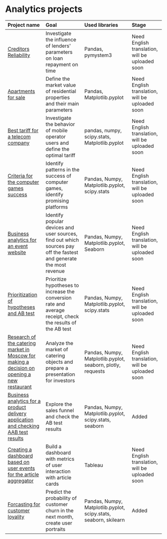 # Analytics projects

|Project name|Goal|Used libraries|Stage|
|:-----------|:---|:-------------|:----|
|[Creditors Reliability]()|Investigate the influence of lenders' parameters on loan repayment on time|Pandas, pymystem3|Need English translation, will be uploaded soon|
|[Apartments for sale]()|Define the market value of residential properties and their main parameters |Pandas, Matplotlib.pyplot|Need English translation, will be uploaded soon|
|[Best tariff for a telecom company]()|Investigate the behavior of mobile operator users and define the optimal tariff|pandas, numpy, scipy.stats, Matplotlib.pyplot|Need English translation, will be uploaded soon|
|[Criteria for the computer games success]()|Identify patterns in the success of computer games, identify promising platforms|Pandas, Numpy, Matplotlib.pyplot, scipy.stats|Need English translation, will be uploaded soon|
|[Business analytics for an event website]()|Identify popular devices and user sources, find out which sources pay off the fastest and generate the most revenue|Pandas, Numpy, Matplotlib.pyplot, Seaborn|Need English translation, will be uploaded soon|
|[Prioritization of hypotheses and AB test](https://github.com/someratenero/Yandex-analytics-projects/tree/main/Prioritization%20of%20hypotheses%20and%20AB%20test)|Prioritize hypotheses to increase the conversion rate and average receipt, check the results of the AB test|Pandas, Numpy, Matplotlib.pyplot, scipy.stats|Need English translation, will be uploaded soon|
|[Research of the catering market in Moscow for making a decision on opening a new restaurant]()|Analyze the market of catering objects and prepare a presentation for investors|Pandas, Numpy, Matplotlib.pyplot, seaborn, plotly, requests| Need English translation, will be uploaded soon|
|[Business analytics for a product delivery application and checking AAB test results](https://github.com/someratenero/Yandex-analytics-projects/tree/main/Business%20analytics%20for%20a%20product%20delivery%20application%20and%20checking%20AAB%20test%20results)|Explore the sales funnel and check the AB test results| Pandas, Numpy, Matplotlib.pyplot, scipy.stats, seaborn|Added|
|[Creating a dashboard based on user events for the article aggregator]()|Build a dashboard with metrics of user interaction with article cards|Tableau|Need English translation, will be uploaded soon|
|[Forcasting for customer loyality](https://github.com/someratenero/Yandex-analytics-projects/tree/main/Forcasting%20for%20customer%20loyality)|Predict the probability of customer churn in the next month, create user portraits|Pandas, Numpy, Matplotlib.pyplot, scipy.stats, seaborn, skilearn|Added|


